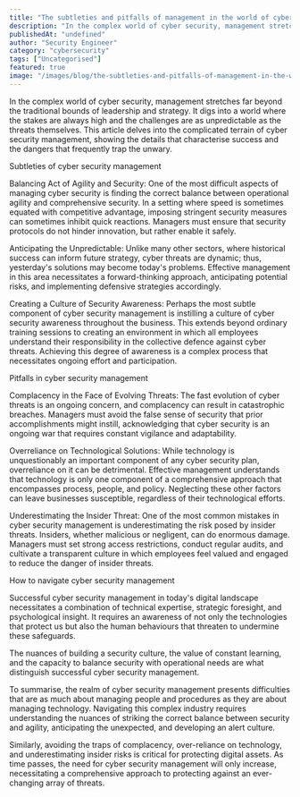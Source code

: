 ```yaml
---
title: "The subtleties and pitfalls of management in the world of cyber security"
description: "In the complex world of cyber security, management stretches far beyond the traditional bounds of leadership and strategy. It digs into a world where the stakes..."
publishedAt: "undefined"
author: "Security Engineer"
category: "cybersecurity"
tags: ["Uncategorised"]
featured: true
image: "/images/blog/the-subtleties-and-pitfalls-of-management-in-the-world-of-cyber-security-featured.jpg"
---
```


In the complex world of cyber security, management stretches far beyond the traditional bounds of leadership and strategy. It digs into a world where the stakes are always high and the challenges are as unpredictable as the threats themselves. This article delves into the complicated terrain of cyber security management, showing the details that characterise success and the dangers that frequently trap the unwary.

Subtleties of cyber security management

Balancing Act of Agility and Security: One of the most difficult aspects of managing cyber security is finding the correct balance between operational agility and comprehensive security. In a setting where speed is sometimes equated with competitive advantage, imposing stringent security measures can sometimes inhibit quick reactions. Managers must ensure that security protocols do not hinder innovation, but rather enable it safely.

Anticipating the Unpredictable: Unlike many other sectors, where historical success can inform future strategy, cyber threats are dynamic; thus, yesterday's solutions may become today's problems. Effective management in this area necessitates a forward-thinking approach, anticipating potential risks, and implementing defensive strategies accordingly.

Creating a Culture of Security Awareness: Perhaps the most subtle component of cyber security management is instilling a culture of cyber security awareness throughout the business. This extends beyond ordinary training sessions to creating an environment in which all employees understand their responsibility in the collective defence against cyber threats. Achieving this degree of awareness is a complex process that necessitates ongoing effort and participation.

Pitfalls in cyber security management

Complacency in the Face of Evolving Threats: The fast evolution of cyber threats is an ongoing concern, and complacency can result in catastrophic breaches. Managers must avoid the false sense of security that prior accomplishments might instill, acknowledging that cyber security is an ongoing war that requires constant vigilance and adaptability.

Overreliance on Technological Solutions: While technology is unquestionably an important component of any cyber security plan, overreliance on it can be detrimental. Effective management understands that technology is only one component of a comprehensive approach that encompasses process, people, and policy. Neglecting these other factors can leave businesses susceptible, regardless of their technological efforts.

Underestimating the Insider Threat: One of the most common mistakes in cyber security management is underestimating the risk posed by insider threats. Insiders, whether malicious or negligent, can do enormous damage. Managers must set strong access restrictions, conduct regular audits, and cultivate a transparent culture in which employees feel valued and engaged to reduce the danger of insider threats.

How to navigate cyber security management

Successful cyber security management in today's digital landscape necessitates a combination of technical expertise, strategic foresight, and psychological insight. It requires an awareness of not only the technologies that protect us but also the human behaviours that threaten to undermine these safeguards. 

The nuances of building a security culture, the value of constant learning, and the capacity to balance security with operational needs are what distinguish successful cyber security management.

To summarise, the realm of cyber security management presents difficulties that are as much about managing people and procedures as they are about managing technology. Navigating this complex industry requires understanding the nuances of striking the correct balance between security and agility, anticipating the unexpected, and developing an alert culture. 

Similarly, avoiding the traps of complacency, over-reliance on technology, and underestimating insider risks is critical for protecting digital assets. As time passes, the need for cyber security management will only increase, necessitating a comprehensive approach to protecting against an ever-changing array of threats.
